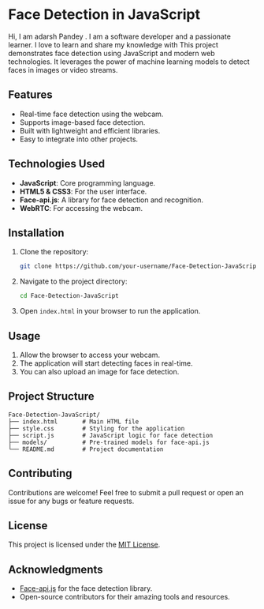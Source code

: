 # Face Detection in JavaScript
Hi, I am adarsh Pandey . I am a software developer and a passionate learner. I love to learn and share my knowledge with
This project demonstrates face detection using JavaScript and modern web technologies. It leverages the power of machine learning models to detect faces in images or video streams.

## Features

- Real-time face detection using the webcam.
- Supports image-based face detection.
- Built with lightweight and efficient libraries.
- Easy to integrate into other projects.

## Technologies Used

- **JavaScript**: Core programming language.
- **HTML5 & CSS3**: For the user interface.
- **Face-api.js**: A library for face detection and recognition.
- **WebRTC**: For accessing the webcam.

## Installation

1. Clone the repository:
    ```bash
    git clone https://github.com/your-username/Face-Detection-JavaScript.git
    ```
2. Navigate to the project directory:
    ```bash
    cd Face-Detection-JavaScript
    ```
3. Open `index.html` in your browser to run the application.

## Usage

1. Allow the browser to access your webcam.
2. The application will start detecting faces in real-time.
3. You can also upload an image for face detection.

## Project Structure

```
Face-Detection-JavaScript/
├── index.html       # Main HTML file
├── style.css        # Styling for the application
├── script.js        # JavaScript logic for face detection
├── models/          # Pre-trained models for face-api.js
└── README.md        # Project documentation
```

## Contributing

Contributions are welcome! Feel free to submit a pull request or open an issue for any bugs or feature requests.

## License

This project is licensed under the [MIT License](LICENSE).

## Acknowledgments

- [Face-api.js](https://github.com/justadudewhohacks/face-api.js) for the face detection library.
- Open-source contributors for their amazing tools and resources.
